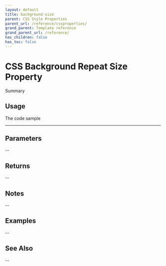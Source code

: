 ```yaml
---
layout: default
title: background-size
parent: CSS Style Properties
parent_url: /reference/cssproperties/
grand_parent: Template reference
grand_parent_url: /reference/
has_children: false
has_toc: false
---
```


# CSS Background Repeat Size Property

Summary

## Usage

 The code sample

---

## Parameters

--

## Returns 

--

## Notes


-- 

## Examples


--


## See Also


--

